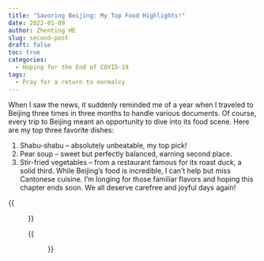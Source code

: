```yaml
---
title: "Savoring Beijing: My Top Food Highlights!"
date: 2022-01-09
author: Zhenting HE
slug: second-post
draft: false
toc: true
categories:
  - Hoping for the End of COVID-19
tags:
  - Pray for a return to normalcy
---
```

When I saw the news, it suddenly reminded me of a year when I traveled to Beijing three times in three months to handle various documents. Of course, every trip to Beijing meant an opportunity to dive into its food scene. Here are my top three favorite dishes:

1. Shabu-shabu – absolutely unbeatable, my top pick!
2. Pear soup – sweet but perfectly balanced, earning second place.
3. Stir-fried vegetables – from a restaurant famous for its roast duck, a solid third.
While Beijing’s food is incredible, I can’t help but miss Cantonese cuisine. I’m longing for those familiar flavors and hoping this chapter ends soon. We all deserve carefree and joyful days again!

{{<figure src="/images/Beijing food-01.jpg" title="Beijing Food Map 1, including shabu-shabu, roast duck, lo mein, small hanging pear soup, fried noodles, bean curd dumplings, rice noodles, fried eggs, cold skin" width="600">}}

{{<figure src="/images/Beijing food-02.jpg" title="Beijing Food Map 2, including fried hechibanko, dan dan noodles, wontons, grilled cold noodles, boiled language, Japanese restaurants in hutongs and Osaka cuisine in Liangmaqiao" width="600">}}